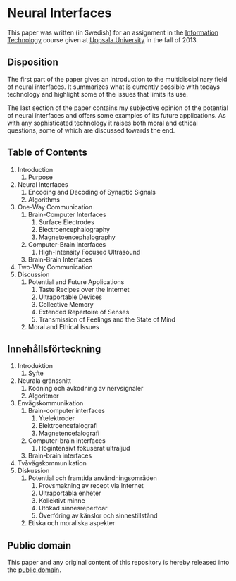 # Neural Interfaces

This paper was written (in Swedish) for an assignment in the [Information Technology] course given at [Uppsala University] in the fall of 2013.

[Information Technology]: https://www.uu.se/en/admissions/master/selma/kursplan/?kKod=1DT051
[Uppsala University]: https://www.uu.se/

## Disposition

The first part of the paper gives an introduction to the multidisciplinary field of neural interfaces. It summarizes what is currently possible with todays technology and highlight some of the issues that limits its use.

The last section of the paper contains my subjective opinion of the potential of neural interfaces and offers some examples of its future applications. As with any sophisticated technology it raises both moral and ethical questions, some of which are discussed towards the end.

## Table of Contents

1. Introduction
	1. Purpose
2. Neural Interfaces
	1. Encoding and Decoding of Synaptic Signals
	2. Algorithms
3. One-Way Communication
	1. Brain-Computer Interfaces
		1. Surface Electrodes
		2. Electroencephalography
		3. Magnetoencephalography
	2. Computer-Brain Interfaces
		1. High-Intensity Focused Ultrasound
	3. Brain-Brain Interfaces
4. Two-Way Communication
5. Discussion
	1. Potential and Future Applications
		1. Taste Recipes over the Internet
		2. Ultraportable Devices
		3. Collective Memory
		4. Extended Repertoire of Senses
		5. Transmission of Feelings and the State of Mind
	2. Moral and Ethical Issues

## Innehållsförteckning

1. Introduktion
	1. Syfte
2. Neurala gränssnitt
	1. Kodning och avkodning av nervsignaler
	2. Algoritmer
3. Envägskommunikation
	1. Brain-computer interfaces
		1. Ytelektroder
		2. Elektroencefalografi
		3. Magnetencefalografi
	2. Computer-brain interfaces
		1. Högintensivt fokuserat ultraljud
	3. Brain-brain interfaces
4. Tvåvägskommunikation
5. Diskussion
	1. Potential och framtida användningsområden
		1. Provsmakning av recept via Internet
		2. Ultraportabla enheter
		3. Kollektivt minne
		4. Utökad sinnesrepertoar
		5. Överföring av känslor och sinnestillstånd
	2. Etiska och moraliska aspekter

## Public domain

This paper and any original content of this repository is hereby released into the [public domain].

[public domain]: https://creativecommons.org/publicdomain/zero/1.0/
